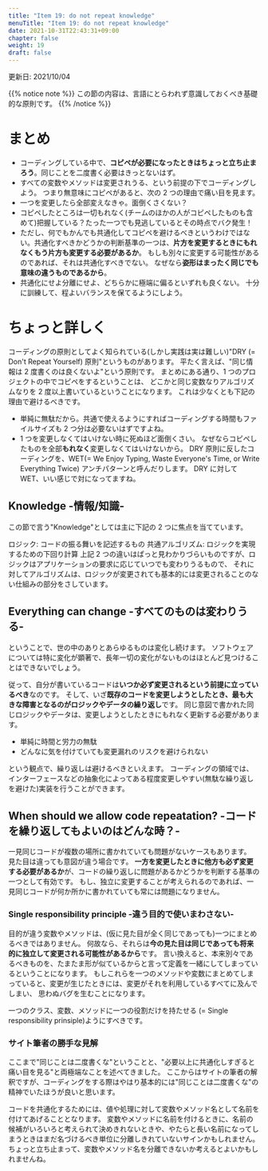 ```yaml
---
title: "Item 19: do not repeat knowledge"
menuTitle: "Item 19: do not repeat knowledge"
date: 2021-10-31T22:43:31+09:00
chapter: false
weight: 19
draft: false
---
```


更新日: 2021/10/04

{{% notice note %}}
この節の内容は、言語にとらわれず意識しておくべき基礎的な原則です。
{{% /notice %}}

# まとめ

- コーディングしている中で、**コピペが必要になったときはちょっと立ち止まろう**。同じことを二度書く必要はきっとないはず。
- すべての変数やメソッドは変更されうる、という前提の下でコーディングしよう。 つまり無意味にコピペがあると、次の 2 つの理由で痛い目を見ます。
- 一つを変更したら全部変えなきゃ。面倒くさくない？
- コピペしたところは一切もれなく(チームのほかの人がコピペしたものも含めて)把握している？たった一つでも見逃しているとその時点でバク発生！
- ただし、何でもかんでも共通化してコピペを避けるべきというわけではない。共通化すべきかどうかの判断基準の一つは、**片方を変更するときにもれなくもう片方も変更する必要があるか**。
  もしも別々に変更する可能性があるのであれば、それは共通化すべきでない。 なぜなら**姿形はまったく同じでも意味の違うものであるから**。
- 共通化にせよ分離にせよ、どちらかに極端に偏るといずれも良くない。
  十分に訓練して、程よいバランスを保てるようにしよう。

# ちょっと詳しく

コーディングの原則としてよく知られている(しかし実践は実は難しい)"DRY (= Don't Repeat Yourself) 原則"というものがあります。
平たく言えば、"同じ情報は 2 度書くのは良くないよ"という原則です。
まとめにある通り、1 つのプロジェクトの中でコピペをするということは、 どこかと同じ変数なりアルゴリズムなりを 2 度以上書いているということになります。
これは少なくとも下記の理由で避けるべきです。

- 単純に無駄だから。共通で使えるようにすればコーディングする時間もファイルサイズも 2 つ分は必要ないはずですよね。
- 1 つを変更しなくてはいけない時に死ぬほど面倒くさい。
  なぜならコピペしたものを全部**もれなく**変更しなくてはいけないから。
  DRY 原則に反したコーディングを、WET(= We Enjoy Typing, Waste Everyone's Time, or Write Everything Twice) アンチパターンと呼んだりします。
  DRY に対して WET、いい感じで対になってますね。

## Knowledge -情報/知識-

この節で言う"Knowledge"としては主に下記の 2 つに焦点を当てています。

ロジック: コードの振る舞いを記述するもの
共通アルゴリズム: ロジックを実現するための下回り計算
上記 2 つの違いはぱっと見わかりづらいものですが、ロジックはアプリケーションの要求に応じていつでも変わりうるもので、 それに対してアルゴリズムは、ロジックが変更されても基本的には変更されることのない仕組みの部分をさしています。

## Everything can change -すべてのものは変わりうる-

ということで、世の中のありとあらゆるものは変化し続けます。
ソフトウェアについては特に変化が顕著で、長年一切の変化がないものはほとんど見つけることはできないでしょう。

従って、自分が書いているコードは**いつか必ず変更されるという前提に立っているべき**なのです。
そして、いざ**既存のコードを変更しようとしたとき、最も大きな障害となるのがロジックやデータの繰り返し**です。
同じ意図で書かれた同じロジックやデータは、変更しようとしたときにもれなく更新する必要があります。

- 単純に時間と労力の無駄
- どんなに気を付けていても変更漏れのリスクを避けられない

という観点で、繰り返しは避けるべきといえます。
コーディングの領域では、インターフェースなどの抽象化によってある程度変更しやすい(無駄な繰り返しを避けた)実装を行うことができます。

## When should we allow code repeatation? -コードを繰り返してもよいのはどんな時？-

一見同じコードが複数の場所に書かれていても問題がないケースもあります。
見た目は違っても意図が違う場合です。
**一方を変更したときに他方も必ず変更する必要があるか**が、コードの繰り返しに問題があるかどうかを判断する基準の一つとして有効です。
もし、独立に変更することが考えられるのであれば、一見同じコードが何か所かに書かれていても常には問題になりません。

### Single responsibility principle -違う目的で使いまわさない-

目的が違う変数やメソッドは、(仮に見た目が全く同じであっても)一つにまとめるべきではありません。
何故なら、それらは**今の見た目は同じであっても将来的に独立して変更される可能性があるから**です。
言い換えると、本来別々であるべきものを、たまたま形が似ているからと言って定義を一緒にしてしまっているということになります。
もしこれらを一つのメソッドや変数にまとめてしまっていると、変更が生じたときには、変更がそれを利用しているすべてに及んでしまい、 思わぬバグを生むことになります。

一つのクラス、変数、メソッドに一つの役割だけを持たせる (= Single responsibility prinsiple)ようにすべきです。

### サイト筆者の勝手な見解

ここまで"同じことは二度書くな"ということと、"必要以上に共通化しすぎると痛い目を見る"と両極端なことを述べてきました。
ここからはサイトの筆者の解釈ですが、コーディングをする際はやはり基本的には"同じことは二度書くな"の精神でいたほうが良いと思います。

コードを共通化するためには、値や処理に対して変数やメソッド名として名前を付けてあげることとなります。
変数やメソッドに名前を付けるときに、名前の候補がいろいろと考えられて決めきれないときや、やたらと長い名前になってしまうときはまだ名づけるべき単位に分離しきれていないサインかもしれません。 ちょっと立ち止まって、変数やメソッド名を分離できないか考えるとよいかもしれませんね。
